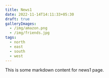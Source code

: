 ```yaml
---
title: News1
date: 2022-11-14T14:11:33+05:30
draft: true
galleryImages:
  - /img/amazon.png
  - /img/friends.jpg
tags:
  - north
  - east
  - south
  - west
---
```


This is some markdown content for news1 page.